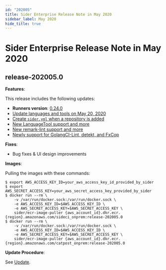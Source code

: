 ```yaml
---
id: "202005"
title: Sider Enterprise Release Note in May 2020
sidebar_label: May 2020
hide_title: true
---
```


# Sider Enterprise Release Note in May 2020

## release-202005.0

**Features**:

This release includes the following updates:

- **Runners version**: [0.24.0](https://github.com/sider/runners/releases/tag/0.24.0)
- [Update languages and tools on May 20, 2020](../../news/2020.md#update-languages-and-tools-on-may-20-2020)
- [Create `sider.yml` when a repository is added](../../news/2020.md#create-sideryml-when-a-repository-is-added)
- [New LanguageTool support and more](../../news/2020.md#new-languagetool-support-and-more)
- [New remark-lint support and more](../../news/2020.md#new-remark-lint-support-and-more)
- [Newly support for GolangCI-Lint, detekt, and FxCop](../../news/2020.md#newly-support-for-golangci-lint-detekt-and-fxcop)

**Fixes**:

- Bug fixes & UI design improvements

**Images**:

Pulling the images with these commands:

```console
$ export AWS_ACCESS_KEY_ID=your_aws_access_key_id_provided_by_sider
$ export AWS_SECRET_ACCESS_KEY=your_aws_secret_access_key_provided_by_sider
$ docker run --rm \
    -v /var/run/docker.sock:/var/run/docker.sock \
    -e AWS_ACCESS_KEY_ID=$AWS_ACCESS_KEY_ID \
    -e AWS_SECRET_ACCESS_KEY=$AWS_SECRET_ACCESS_KEY \
    sider/ecr-image-puller {aws_account_id}.dkr.ecr.{region}.amazonaws.com/sideci_onprem:release-202005.0
$ docker run --rm \
    -v /var/run/docker.sock:/var/run/docker.sock \
    -e AWS_ACCESS_KEY_ID=$AWS_ACCESS_KEY_ID \
    -e AWS_SECRET_ACCESS_KEY=$AWS_SECRET_ACCESS_KEY \
    sider/ecr-image-puller {aws_account_id}.dkr.ecr.{region}.amazonaws.com/catpost_onprem:release-202005.0
```

**Update Procedure**:

See [Update](../updating.md).
